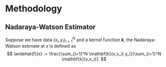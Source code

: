 # Methodology

## Nadaraya-Watson Estimator
Suppose we have data $(x_i,y_i)_{i=1}^N$ and a kernel function $\mathbf{k}$, the Nadaraya-Watson estimate at $x$ is defined as 
$$
\widehat{f}(x) := \frac{\sum_{i=1}^N \mathbf{k}(x,x_i) y_i}{\sum_{i=1}^N \mathbf{k}(x,x_i)}.
$$